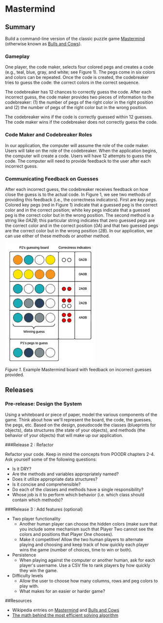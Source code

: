 # Mastermind

## Summary
Build a command-line version of the classic puzzle game [Mastermind](https://en.wikipedia.org/wiki/Mastermind_(board_game)) (otherwise known as [Bulls and Cows](https://en.wikipedia.org/wiki/Bulls_and_cows)).


### Gameplay
One player, the code maker, selects four colored pegs and creates a code (e.g., teal, blue, gray, and white; see Figure 1).  The pegs come in six colors and colors can be repeated.  Once the code is created, the codebreaker tries to guess the code:  the correct colors in the correct sequence.

The codebreaker has 12 chances to correctly guess the code.  After each incorrect guess, the code maker provides two pieces of information to the codebreaker:  (1) the number of pegs of the right color in the right position and (2) the number of pegs of the right color but in the wrong position.

The codebreaker wins if the code is correctly guessed within 12 guesses.  The code maker wins if the codebreaker does not correctly guess the code.


### Code Maker and Codebreaker Roles
In our application, the computer will assume the role of the code maker.  Users will take on the role of the codebreaker.  When the application begins, the computer will create a code.  Users will have 12 attempts to guess the code.  The computer will need to provide feedback to the user after each incorrect guess.


### Communicating Feedback on Guesses
After each incorrect guess, the codebreaker receives feedback on how close the guess is to the actual code.  In Figure 1, we see two methods of providing this feedback (i.e., the correctness indicators).  First are *key pegs*.  Colored key pegs (red in Figure 1) indicate that a guessed peg is the correct color and in the correct position; white key pegs indicate that a guessed peg is the correct color but in the wrong position.  The second method is a string like *0A2B*; this particular string indicates that zero guessed pegs are the correct color and in the correct position (*0A*) and that two guessed pegs are the correct color but in the wrong position (*2B*). In our application, we can use either of these methods or another method.

![Mastermind Board Example](readme-assets/mastermind_example.jpg "Mastermind Board Example")  
*Figure 1*.  Example Mastermind board with feedback on incorrect guesses provided.

## Releases
### Pre-release: Design the System
Using a whiteboard or piece of paper, model the various components of the game. Think about how we'll represent the board, the code, the guesses, the pegs, etc.  Based on the design, pseudocode the classes (blueprints for objects), data structures (the state of your objects), and methods (the behavior of your objects) that will make up our application.


###Release 2 :  Refactor

Refactor your code. Keep in mind the concepts from POODR chapters 2-4. Ask yourself some of the following questions:

- Is it DRY?
- Are the methods and variables appropriately named?
- Does it utilize appropriate data structures?
- Is it concise and comprehensible?
- Do each of the classes and methods have a single responsibility?
- Whose job is it  to perform which behavior (i.e. which class should contain which methods)?

###Release 3 : Add features (optional)

- Two player functionality
  - Another human player can choose the hidden colors (make sure that you include some mechanism such that Player Two cannot see the colors and positions that Player One chooses).
  - Make it competitive! Allow the two human players to alternate playing and choosing and keep track of how quickly each player wins the game (number of choices, time to win or both).
- Persistence
  - When playing against the computer or another human, ask for each player's username. Use a CSV file to rank players by how quickly they win the game.
- Difficulty levels
  - Allow the user to choose how many columns, rows and peg colors to play with.
  - What makes for an easier or harder game?

##Resources
* Wikipedia entries on [Mastermind](https://en.wikipedia.org/wiki/Mastermind_(board_game)) and [Bulls and Cows](https://en.wikipedia.org/wiki/Bulls_and_cows)
* [The math behind the most efficient solving algorithm](http://mathworld.wolfram.com/Mastermind.html)
